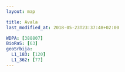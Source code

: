```yaml
---
layout: map

title: Avala
last_modified_at: 2018-05-23T23:37:48+02:00

WDPA: [388807]
BioRaS: [63]
geoSrbija:
  L1_183: [120]
  L1_362: [77]
---
```

